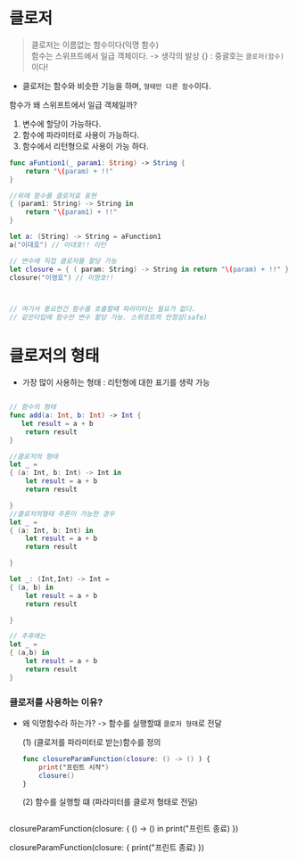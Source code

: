 # 클로저

> 클로저는 이름없는 함수이다(익명 함수)       
> 함수는 스위프트에서 일급 객체이다. -> 생각의 발상 {} :  중괄호는 `클로저(함수)`이다!
* 클로저는 함수와 비슷한 기능을 하며, `형태만 다른 함수`이다.

함수가 왜 스위프트에서 일급 객체일까?      
1. 변수에 할당이 가능하다.    
2. 함수에 파라미터로 사용이 가능하다.
3. 함수에서 리턴형으로 사용이 가능 하다.


```Swift
func aFuntion1(_ param1: String) -> String {
    return "\(param) + !!"
}

//위에 함수를 클로저료 표현
{ (param1: String) -> String in
    return "\(param1) + !!"
}

let a: (String) -> String = aFunction1
a("이대호") // 이대호!! 리턴

// 변수에 직접 클로저를 할당 가능
let closure = { ( param: String) -> String in return "\(param) + !!" }
closure("이영호") // 이영호!!



// 여기서 중요한건 함수를 호출할떄 파라미터는 필요가 없다.
// 같은타입에 함수만 변수 할당 가능. 스위프트의 안정성(safe)

```

# 클로저의 형태
* 가장 많이 사용하는 형태 : 리턴형에 대한 표기를 생략 가능

```Swift

// 함수의 형태
func add(a: Int, b: Int) -> Int {
   let result = a + b
    return result
}

//클로저의 형태
let _ =
{ (a: Int, b: Int) -> Int in
    let result = a + b
    return result

}
//클로저의형태 추론이 가능한 경우
let _ =
{ (a: Int, b: Int) in
    let result = a + b
    return result

}

let _: (Int,Int) -> Int =
{ (a, b) in
    let result = a + b
    return result

}

// 추후에는
let _ =
{ (a,b) in
    let result = a + b
    return result
}
```

### 클로저를 사용하는 이유?
* 왜 익명함수라 하는가?
   ->  함수를 실행할떄 `클로저 형태`로 전달

  (1) (클로저를 파라미터로 받는)함수를 정의
  ```Swift
  func closureParamFunction(closure: () -> () ) {
      print("프린트 시작")
      closure()
  }
  ```
  (2) 함수를 실행할 떄 (파라미터를 클로저 형태로 전달)
  ```Swift
  
 closureParamFunction(closure: {
      () -> () in
      print("프린트 종료)
 })

closureParamFunction(closure: {
    print("프린트 종료)
})  
  ```
  
